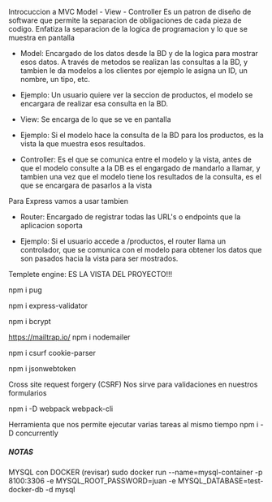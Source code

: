 Introcuccion a MVC
Model - View - Controller
Es un patron de diseño de software que permite la separacion de obligaciones
de cada pieza de codigo. Enfatiza la separacion de la logica de programacion
y lo que se muestra en pantalla

- Model: 
    Encargado de los datos desde la BD y de la logica para mostrar esos datos.
A través de metodos se realizan las consultas a la BD, y tambien le da modelos a los
clientes por ejemplo le asigna un ID, un nombre, un tipo, etc.
* Ejemplo: 
    Un usuario quiere ver la seccion de productos, el modelo se encargara
de realizar esa consulta en la BD.

- View:
    Se encarga de lo que se ve en pantalla
* Ejemplo:
    Si el modelo hace la consulta de la BD para los productos, es la vista la que 
muestra esos resultados.

- Controller:
    Es el que se comunica entre el modelo y la vista, antes de que el modelo consulte
a la DB es el engargado de mandarlo a llamar, y tambien una vez que el modelo tiene
los resultados de la consulta, es el que se encargara de pasarlos a la vista

Para Express vamos a usar tambien
- Router:
    Encargado de registrar todas las URL's o endpoints que la aplicacion soporta
* Ejemplo:
    Si el usuario accede a /productos, el router llama un controlador, que se
comunica con el modelo para obtener los datos que son pasados hacia la vista para ser mostrados.     


Templete engine:
ES LA VISTA DEL PROYECTO!!!


npm i pug  

npm i express-validator 

npm i bcrypt   

https://mailtrap.io/
npm i nodemailer

npm i csurf cookie-parser

npm i jsonwebtoken  

Cross site request forgery (CSRF)
Nos sirve para validaciones en nuestros formularios

npm i -D webpack webpack-cli

Herramienta que nos permite ejecutar varias tareas al mismo tiempo
npm i -D concurrently 



##### NOTAS
MYSQL con DOCKER (revisar)
sudo docker run --name=mysql-container -p 8100:3306 -e MYSQL_ROOT_PASSWORD=juan -e MYSQL_DATABASE=test-docker-db -d mysql
